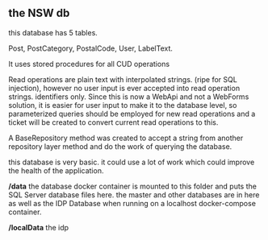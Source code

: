 ## the NSW db

this database has 5 tables.

Post, PostCategory, PostalCode, User, LabelText.

It uses stored procedures for all CUD operations

Read operations are plain text with interpolated strings. (ripe for SQL injection), however no user input is ever accepted into read operation strings. identifiers only. Since this is now a WebApi and not a WebForms solution, it is easier for user input to make it to the database level, so parameterized queries should be employed for new read operations and a ticket will be created to convert current read operations to this.

A BaseRepository method was created to accept a string from another repository layer method and do the work of querying the database.

this database is very basic. it could use a lot of work which could improve the health of the application.

**/data**
the database docker container is mounted to this folder and puts the SQL Server database files here. the master and other databases are in here as well as the IDP Database when running on a localhost docker-compose container.

**/localData**
the idp
